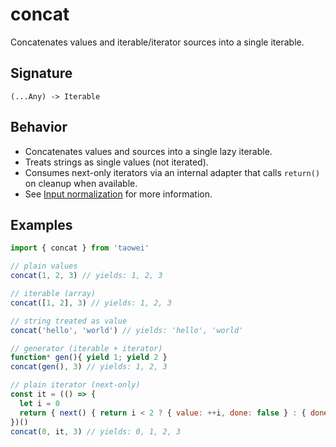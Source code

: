 # concat

Concatenates values and iterable/iterator sources into a single iterable.

## Signature
`(...Any) -> Iterable`

## Behavior
- Concatenates values and sources into a single lazy iterable.
- Treats strings as single values (not iterated).
- Consumes next-only iterators via an internal adapter that calls `return()` on cleanup when available.
- See [Input normalization](/docs/README.md#input-normalization) for more information.

## Examples
```javascript
import { concat } from 'taowei'

// plain values
concat(1, 2, 3) // yields: 1, 2, 3

// iterable (array)
concat([1, 2], 3) // yields: 1, 2, 3

// string treated as value
concat('hello', 'world') // yields: 'hello', 'world'

// generator (iterable + iterator)
function* gen(){ yield 1; yield 2 }
concat(gen(), 3) // yields: 1, 2, 3

// plain iterator (next-only)
const it = (() => {
  let i = 0
  return { next() { return i < 2 ? { value: ++i, done: false } : { done: true } } }
})()
concat(0, it, 3) // yields: 0, 1, 2, 3
```
